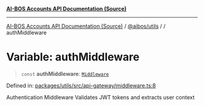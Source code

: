 [**AI-BOS Accounts API Documentation (Source)**](../../../README.md)

***

[AI-BOS Accounts API Documentation (Source)](../../../README.md) / [@aibos/utils](../README.md) / [](../README.md) / authMiddleware

# Variable: authMiddleware

> `const` **authMiddleware**: [`Middleware`](../interfaces/Middleware.md)

Defined in: [packages/utils/src/api-gateway/middleware.ts:8](https://github.com/pohlai88/accounts/blob/48103fb36d28b2b9bfb33472b6de2f719773cde9/packages/utils/src/api-gateway/middleware.ts#L8)

Authentication Middleware
Validates JWT tokens and extracts user context
